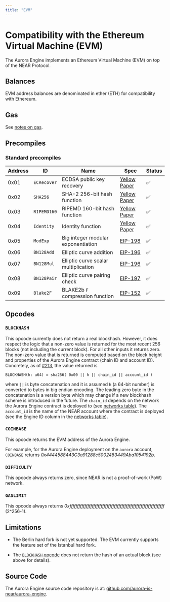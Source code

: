 ```yaml
---
title: "EVM"
---
```


# Compatibility with the Ethereum Virtual Machine (EVM)

The Aurora Engine implements an Ethereum Virtual Machine (EVM) on top of the
NEAR Protocol.

## Balances

EVM address balances are denominated in ether (ETH) for compatibility with
Ethereum.

## Gas

See [notes on gas](gas.md).

## Precompiles

### Standard precompiles

<div class="compat-evm-precompiles-table"></div>

Address | ID          | Name                                 | Spec           | Status
------- | ----------- | ------------------------------------ | -------------- | ------
0x01    | `ECRecover` | ECDSA public key recovery            | [Yellow Paper] | ✅
0x02    | `SHA256`    | SHA-2 256-bit hash function          | [Yellow Paper] | ✅
0x03    | `RIPEMD160` | RIPEMD 160-bit hash function         | [Yellow Paper] | ✅
0x04    | `Identity`  | Identity function                    | [Yellow Paper] | ✅
0x05    | `ModExp`    | Big integer modular exponentiation   | [EIP-198]      | ✅
0x06    | `BN128Add`  | Elliptic curve addition              | [EIP-196]      | ✅
0x07    | `BN128Mul`  | Elliptic curve scalar multiplication | [EIP-196]      | ✅
0x08    | `BN128Pair` | Elliptic curve pairing check         | [EIP-197]      | ✅
0x09    | `Blake2F`   | BLAKE2b `F` compression function     | [EIP-152]      | ✅

[Yellow Paper]: https://ethereum.github.io/yellowpaper/paper.pdf
[EIP-152]:      https://eips.ethereum.org/EIPS/eip-152
[EIP-196]:      https://eips.ethereum.org/EIPS/eip-196
[EIP-197]:      https://eips.ethereum.org/EIPS/eip-197
[EIP-198]:      https://eips.ethereum.org/EIPS/eip-198

## Opcodes

### `BLOCKHASH`

This opcode currently does not return a real blockhash.
However, it does respect the logic that a non-zero value is returned for the most recent 256 blocks (not including the current block).
For all other inputs it returns zero.
The non-zero value that is returned is computed based on the block height and properties of the Aurora Engine contract (chain ID and account ID).
Concretely, as of [#213](https://github.com/aurora-is-near/aurora-engine/pull/213/), the value returned is

```text
BLOCKHASH(h: u64) = sha256( 0x00 || h || chain_id || account_id )
```

where `||` is byte concatenation and it is assumed `h` (a 64-bit number) is converted to bytes in big endian encoding.
The leading zero byte in the concatenation is a version byte which may change if a new blockhash scheme is introduced in the future.
The `chain_id` depends on the network the Aurora Engine contract is deployed to (see [networks table](../getting-started/network-endpoints)).
The `account_id` is the name of the NEAR account where the contract is deployed (see the Engine ID column in the [networks table](../getting-started/network-endpoints)).

### `COINBASE`

This opcode returns the EVM address of the Aurora Engine.

For example, for the Aurora Engine deployment on the `aurora` account,
`COINBASE` returns _0x4444588443C3a91288c5002483449Aba1054192b_.

### `DIFFICULTY`

This opcode always returns zero, since NEAR is not a proof-of-work (PoW)
network.

### `GASLIMIT`

This opcode always returns
_0xffffffffffffffffffffffffffffffffffffffffffffffffffffffffffffffff_
(2^256-1).

## Limitations

- The Berlin hard fork is not yet supported. The EVM currently supports the
  feature set of the Istanbul hard fork.

- The [`BLOCKHASH` opcode](#blockhash) does not return the hash of an actual block (see above for details).

## Source Code

The Aurora Engine source code repository is at:
[github.com/aurora-is-near/aurora-engine](https://github.com/aurora-is-near/aurora-engine).
